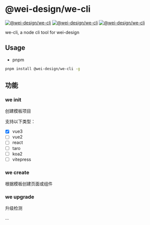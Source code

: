 # @wei-design/we-cli

[![@wei-design/we-cli](https://img.shields.io/badge/commitizen-friendly-brightgreen.svg)](http://commitizen.github.io/cz-cli)
[![@wei-design/we-cli](https://img.shields.io/npm/v/@wei-design/we-cli.svg?style=flat-square)](https://www.npmjs.org/package/@wei-design/we-cli)
[![@wei-design/we-cli](https://img.shields.io/npm/dt/@wei-design/we-cli)](https://www.npmjs.org/package/@wei-design/we-cli)

we-cli, a node cli tool for wei-design

## Usage

- pnpm

``` sh
pnpm install @wei-design/we-cli -g
```

## 功能

### we init

创建模板项目

支持以下类型：

- [x] vue3
- [ ] vue2 
- [ ] react
- [ ] taro
- [ ] koa2
- [ ] vitepress

### we create

根据模板创建页面或组件

### we upgrade 

升级检测

...

